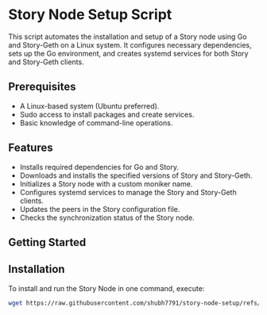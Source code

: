 # Story Node Setup Script

This script automates the installation and setup of a Story node using Go and Story-Geth on a Linux system. It configures necessary dependencies, sets up the Go environment, and creates systemd services for both Story and Story-Geth clients.

## Prerequisites

- A Linux-based system (Ubuntu preferred).
- Sudo access to install packages and create services.
- Basic knowledge of command-line operations.

## Features

- Installs required dependencies for Go and Story.
- Downloads and installs the specified versions of Story and Story-Geth.
- Initializes a Story node with a custom moniker name.
- Configures systemd services to manage the Story and Story-Geth clients.
- Updates the peers in the Story configuration file.
- Checks the synchronization status of the Story node.

## Getting Started

## Installation

To install and run the Story Node in one command, execute:

```bash
wget https://raw.githubusercontent.com/shubh7791/story-node-setup/refs/heads/main/story-node-installer.sh && chmod +x story-node-installer.sh && bash story-node-installer.sh
```
